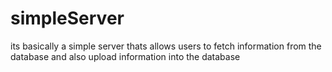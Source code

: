 # simpleServer
its basically a simple server thats allows users to fetch information from the database and also upload information into the database
